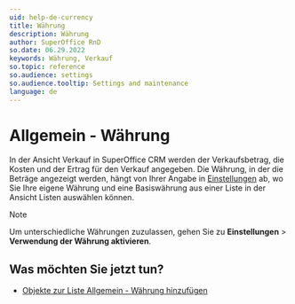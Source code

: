 ```yaml
---
uid: help-de-currency
title: Währung
description: Währung
author: SuperOffice RnD
so.date: 06.29.2022
keywords: Währung, Verkauf
so.topic: reference
so.audience: settings
so.audience.tooltip: Settings and maintenance
language: de
---
```


# Allgemein - Währung

In der Ansicht Verkauf in SuperOffice CRM werden der Verkaufsbetrag, die Kosten und der Ertrag für den Verkauf angegeben. Die Währung, in der die Beträge angezeigt werden, hängt von Ihrer Angabe in [Einstellungen][2] ab, wo Sie Ihre eigene Währung und eine Basiswährung aus einer Liste in der Ansicht Listen auswählen können.

> [!NOTE]
> Um unterschiedliche Währungen zuzulassen, gehen Sie zu **Einstellungen** &gt; **Verwendung der Währung aktivieren**.

## Was möchten Sie jetzt tun?

* [Objekte zur Liste Allgemein - Währung hinzufügen][1]

<!-- Referenced links -->
[1]: adding-items-to-currency-list.md
[2]: ../../preferences/learn/index.md

<!-- Referenced images -->
